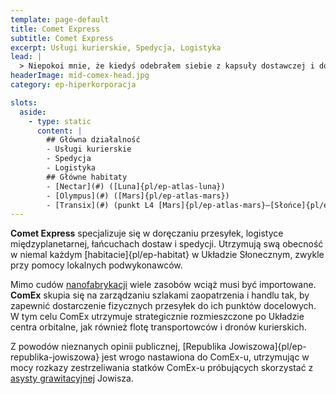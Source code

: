 ```yaml
---
template: page-default
title: Comet Express
subtitle: Comet Express
excerpt: Usługi kurierskie, Spedycja, Logistyka
lead: |
  > Niepokoi mnie, że kiedyś odebrałem siebie z kapsuły dostawczej i do dziś nie wiem, kto mnie wysłał.
headerImage: mid-comex-head.jpg
category: ep-hiperkorporacja

slots:
  aside:
    - type: static
      content: |
        ## Główna działalność
        - Usługi kurierskie
        - Spedycja
        - Logistyka
        ## Główne habitaty
        - [Nectar](#) ([Luna]{pl/ep-atlas-luna})
        - [Olympus](#) ([Mars]{pl/ep-atlas-mars})
        - [Transix](#) (punkt L4 [Mars]{pl/ep-atlas-mars}–[Słońce]{pl/ep-atlas-slonce})
---
```

**Comet Express** specjalizuje się w doręczaniu przesyłek, logistyce międzyplanetarnej, łańcuchach dostaw i spedycji. Utrzymują swą obecność w niemal każdym [habitacie]{pl/ep-habitat} w Układzie Słonecznym, zwykle przy pomocy lokalnych podwykonawców.

Mimo cudów [nanofabrykacji](#) wiele zasobów wciąż musi być importowane. **ComEx** skupia się na zarządzaniu szlakami zaopatrzenia i handlu tak, by zapewnić dostarczenie fizycznych przesyłek do ich punktów docelowych. W tym celu ComEx utrzymuje strategicznie rozmieszczone po Układzie centra orbitalne, jak również flotę transportowców i dronów kurierskich.

Z powodów nieznanych opinii publicznej, [Republika Jowiszowa]{pl/ep-republika-jowiszowa} jest wrogo nastawiona do ComEx-u, utrzymując w mocy rozkazy zestrzeliwania statków ComEx-u próbujących skorzystać z [asysty grawitacyjnej](https://pl.wikipedia.org/wiki/Asysta_grawitacyjna) Jowisza.
